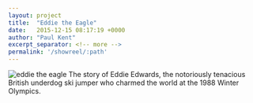 ```yaml
---
layout: project
title:  "Eddie the Eagle"
date:   2015-12-15 08:17:19 +0000
author: "Paul Kent"
excerpt_separator: <!-- more -->
permalink: '/showreel/:path'
---
```

![eddie the eagle](http://s3.foxfilm.com/foxmovies/production/films/117/images/posters/470-film-page-thumbnail.jpg)<!-- more -->
The story of Eddie Edwards, the notoriously tenacious British underdog ski jumper who charmed the world at the 1988 Winter Olympics.
